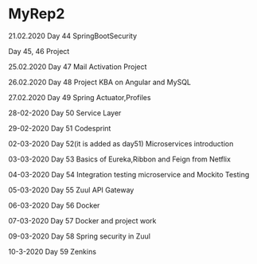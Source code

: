 # MyRep2
21.02.2020
Day 44
SpringBootSecurity

Day 45, 46
Project

25.02.2020
Day 47
Mail Activation
Project

26.02.2020
Day 48
Project
KBA on Angular and MySQL

27.02.2020
Day 49
Spring Actuator,Profiles

28-02-2020
Day 50
Service Layer

29-02-2020
Day 51
Codesprint

02-03-2020
Day 52(it is added as day51)
Microservices introduction

03-03-2020
Day 53
Basics of Eureka,Ribbon and Feign from Netflix

04-03-2020
Day 54
Integration testing microservice and Mockito Testing

05-03-2020
Day 55
Zuul API Gateway

06-03-2020
Day 56
Docker

07-03-2020
Day 57
Docker and project work

09-03-2020
Day 58
Spring security in Zuul

10-3-2020
Day 59
Zenkins


